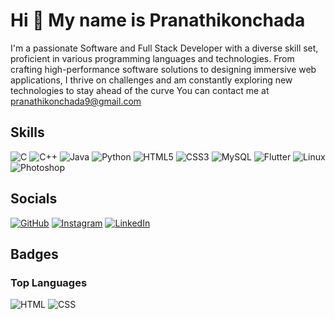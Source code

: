 # Hi 👋 My name is Pranathikonchada
I'm a passionate Software and Full Stack Developer with a diverse skill set, proficient in various programming languages and technologies. From crafting high-performance software solutions to designing immersive web applications, I thrive on challenges and am constantly exploring new technologies to stay ahead of the curve
You can contact me at pranathikonchada9@gmail.com

## Skills
![C](https://img.shields.io/badge/-C-00599C?logo=c&logoColor=white)
![C++](https://img.shields.io/badge/-C++-00599C?logo=c%2B%2B&logoColor=white)
![Java](https://img.shields.io/badge/-Java-007396?logo=java&logoColor=white)
![Python](https://img.shields.io/badge/-Python-3776AB?logo=python&logoColor=white)
![HTML5](https://img.shields.io/badge/-HTML5-E34F26?logo=html5&logoColor=white)
![CSS3](https://img.shields.io/badge/-CSS3-1572B6?logo=css3&logoColor=white)
![MySQL](https://img.shields.io/badge/-MySQL-4479A1?logo=mysql&logoColor=white)
![Flutter](https://img.shields.io/badge/-Flutter-02569B?logo=flutter&logoColor=white)
![Linux](https://img.shields.io/badge/-Linux-FCC624?logo=linux&logoColor=black)
![Photoshop](https://img.shields.io/badge/-Photoshop-31A8FF?logo=adobe-photoshop&logoColor=white)

## Socials
[![GitHub](https://img.shields.io/badge/-GitHub-181717?logo=github&logoColor=white)](https://github.com/yourusername)
[![Instagram](https://img.shields.io/badge/-Instagram-E4405F?logo=instagram&logoColor=white)](https://instagram.com/yourusername)
[![LinkedIn](https://img.shields.io/badge/-LinkedIn-0077B5?logo=linkedin&logoColor=white)](https://linkedin.com/in/yourusername)

## Badges

### Top Languages
![HTML](https://img.shields.io/badge/HTML-71.64%25-orange)
![CSS](https://img.shields.io/badge/CSS-28.36%25-purple)
